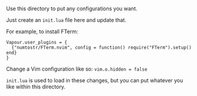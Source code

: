 Use this directory to put any configurations you want.

Just create an `init.lua` file here and update that.

For example, to install FTerm:

```
Vapour.user_plugins = {
  {"numtostr/FTerm.nvim", config = function() require("FTerm").setup() end}
}
```

Change a Vim configuration like so: `vim.o.hidden = false`

`init.lua` is used to load in these changes, but you can put whatever you like within this directory.
